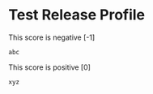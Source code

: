 ﻿# Test Release Profile

This score is negative [-1]

```
abc
```

This score is positive [0]

```
xyz
```
